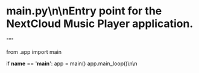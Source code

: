 # __main__.py\n\nEntry point for the NextCloud Music Player application.
"""

from .app import main

if __name__ == '__main__':
    app = main()
    app.main_loop()\n\n